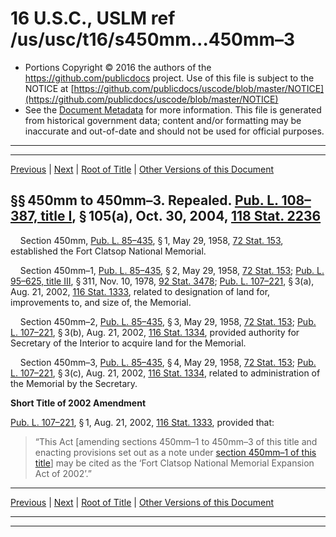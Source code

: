 ---
---

# 16 U.S.C., USLM ref /us/usc/t16/s450mm...450mm–3

* Portions Copyright © 2016 the authors of the https://github.com/publicdocs project.
  Use of this file is subject to the NOTICE at [https://github.com/publicdocs/uscode/blob/master/NOTICE](https://github.com/publicdocs/uscode/blob/master/NOTICE)
* See the [Document Metadata](././../../../../..//README.md) for more information.
  This file is generated from historical government data; content and/or formatting may be inaccurate and out-of-date and should not be used for official purposes.

----------
----------

[Previous](./../../../../..//us/usc/t16/ch1/schLXI/m__us_usc_t16_s450ll–3.md) | [Next](./../../../../..//us/usc/t16/ch1/schLXI/m__us_usc_t16_s450nn.md) | [Root of Title](./../../../../../) | [Other Versions of this Document](https://publicdocs.github.io/go/links?ns=uslm&ref=%2Fus%2Fusc%2Ft16%2Fs450mm...450mm%E2%80%933)

## §§ 450mm to 450mm–3. Repealed. [Pub. L. 108–387, title I][/us/pl/108/387/tI], § 105(a), Oct. 30, 2004, [118 Stat. 2236][/us/stat/118/2236]

    Section 450mm, [Pub. L. 85–435][/us/pl/85/435], § 1, May 29, 1958, [72 Stat. 153][/us/stat/72/153], established the Fort Clatsop National Memorial.

    Section 450mm–1, [Pub. L. 85–435][/us/pl/85/435], § 2, May 29, 1958, [72 Stat. 153][/us/stat/72/153]; [Pub. L. 95–625, title III][/us/pl/95/625/tIII], § 311, Nov. 10, 1978, [92 Stat. 3478][/us/stat/92/3478]; [Pub. L. 107–221][/us/pl/107/221], § 3(a), Aug. 21, 2002, [116 Stat. 1333][/us/stat/116/1333], related to designation of land for, improvements to, and size of, the Memorial.

    Section 450mm–2, [Pub. L. 85–435][/us/pl/85/435], § 3, May 29, 1958, [72 Stat. 153][/us/stat/72/153]; [Pub. L. 107–221][/us/pl/107/221], § 3(b), Aug. 21, 2002, [116 Stat. 1334][/us/stat/116/1334], provided authority for Secretary of the Interior to acquire land for the Memorial.

    Section 450mm–3, [Pub. L. 85–435][/us/pl/85/435], § 4, May 29, 1958, [72 Stat. 153][/us/stat/72/153]; [Pub. L. 107–221][/us/pl/107/221], § 3(c), Aug. 21, 2002, [116 Stat. 1334][/us/stat/116/1334], related to administration of the Memorial by the Secretary.

 __Short Title of 2002 Amendment__ 

[Pub. L. 107–221][/us/pl/107/221], § 1, Aug. 21, 2002, [116 Stat. 1333][/us/stat/116/1333], provided that: 

> “This Act \[amending sections 450mm–1 to 450mm–3 of this title and enacting provisions set out as a note under [section 450mm–1 of this title][/us/usc/t16/s450mm–1]\] may be cited as the ‘Fort Clatsop National Memorial Expansion Act of 2002’.”

----------

[Previous](./../../../../..//us/usc/t16/ch1/schLXI/m__us_usc_t16_s450ll–3.md) | [Next](./../../../../..//us/usc/t16/ch1/schLXI/m__us_usc_t16_s450nn.md) | [Root of Title](./../../../../../) | [Other Versions of this Document](https://publicdocs.github.io/go/links?ns=uslm&ref=%2Fus%2Fusc%2Ft16%2Fs450mm...450mm%E2%80%933)

----------
----------

[/us/pl/108/387/tI]: https://publicdocs.github.io/go/links?ns=uslm&ref=%2Fus%2Fpl%2F108%2F387%2FtI
[/us/stat/118/2236]: https://publicdocs.github.io/go/links?ns=uslm&ref=%2Fus%2Fstat%2F118%2F2236
[/us/pl/85/435]: https://publicdocs.github.io/go/links?ns=uslm&ref=%2Fus%2Fpl%2F85%2F435
[/us/stat/72/153]: https://publicdocs.github.io/go/links?ns=uslm&ref=%2Fus%2Fstat%2F72%2F153
[/us/pl/85/435]: https://publicdocs.github.io/go/links?ns=uslm&ref=%2Fus%2Fpl%2F85%2F435
[/us/stat/72/153]: https://publicdocs.github.io/go/links?ns=uslm&ref=%2Fus%2Fstat%2F72%2F153
[/us/pl/95/625/tIII]: https://publicdocs.github.io/go/links?ns=uslm&ref=%2Fus%2Fpl%2F95%2F625%2FtIII
[/us/stat/92/3478]: https://publicdocs.github.io/go/links?ns=uslm&ref=%2Fus%2Fstat%2F92%2F3478
[/us/pl/107/221]: https://publicdocs.github.io/go/links?ns=uslm&ref=%2Fus%2Fpl%2F107%2F221
[/us/stat/116/1333]: https://publicdocs.github.io/go/links?ns=uslm&ref=%2Fus%2Fstat%2F116%2F1333
[/us/pl/85/435]: https://publicdocs.github.io/go/links?ns=uslm&ref=%2Fus%2Fpl%2F85%2F435
[/us/stat/72/153]: https://publicdocs.github.io/go/links?ns=uslm&ref=%2Fus%2Fstat%2F72%2F153
[/us/pl/107/221]: https://publicdocs.github.io/go/links?ns=uslm&ref=%2Fus%2Fpl%2F107%2F221
[/us/stat/116/1334]: https://publicdocs.github.io/go/links?ns=uslm&ref=%2Fus%2Fstat%2F116%2F1334
[/us/pl/85/435]: https://publicdocs.github.io/go/links?ns=uslm&ref=%2Fus%2Fpl%2F85%2F435
[/us/stat/72/153]: https://publicdocs.github.io/go/links?ns=uslm&ref=%2Fus%2Fstat%2F72%2F153
[/us/pl/107/221]: https://publicdocs.github.io/go/links?ns=uslm&ref=%2Fus%2Fpl%2F107%2F221
[/us/stat/116/1334]: https://publicdocs.github.io/go/links?ns=uslm&ref=%2Fus%2Fstat%2F116%2F1334
[/us/pl/107/221]: https://publicdocs.github.io/go/links?ns=uslm&ref=%2Fus%2Fpl%2F107%2F221
[/us/stat/116/1333]: https://publicdocs.github.io/go/links?ns=uslm&ref=%2Fus%2Fstat%2F116%2F1333
[/us/usc/t16/s450mm–1]: https://publicdocs.github.io/go/links?ns=uslm&ref=%2Fus%2Fusc%2Ft16%2Fs450mm%E2%80%931


